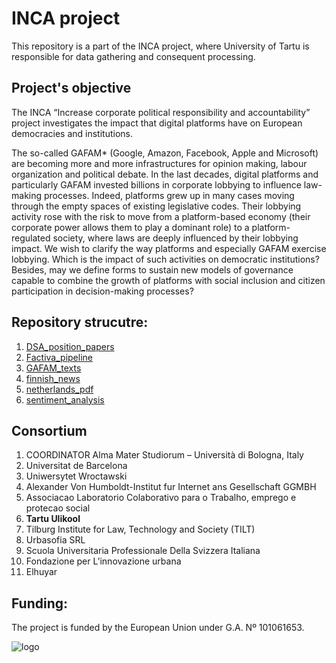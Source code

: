 # INCA project
This repository is a part of the INCA project, where University of Tartu is responsible for data gathering and consequent processing. 

## Project's objective
The INCA “Increase corporate political responsibility and accountability” project investigates the impact that digital platforms have on European democracies and institutions.

The so-called GAFAM* (Google, Amazon, Facebook, Apple and Microsoft) are becoming more and more infrastructures for opinion making, labour organization and political debate. In the last decades, digital platforms and particularly GAFAM invested billions in corporate lobbying to influence law-making processes. Indeed, platforms grew up in many cases moving through the empty spaces of existing legislative codes. Their lobbying activity rose with the risk to move from a platform-based economy (their corporate power allows them to play a dominant role) to a platform-regulated society, where laws are deeply influenced by their lobbying impact.
We wish to clarify the way platforms and especially GAFAM exercise lobbying. Which is the impact of such activities on democratic institutions? Besides, may we define forms to sustain new models of governance capable to combine the growth of platforms with social inclusion and citizen participation in decision-making processes?

## Repository strucutre:
1. [DSA_position_papers](https://github.com/RomanovBogdan/inca_project/tree/main/DSA_position_papers)
2. [Factiva_pipeline](https://github.com/RomanovBogdan/inca_project/tree/main/Factiva_pipeline)
3. [GAFAM_texts](https://github.com/RomanovBogdan/inca_project/tree/main/GAFAM_texts)
4. [finnish_news](https://github.com/RomanovBogdan/inca_project/tree/main/finnish_news)
5. [netherlands_pdf](https://github.com/RomanovBogdan/inca_project/tree/main/netherlands_pdf)
6. [sentiment_analysis](https://github.com/RomanovBogdan/inca_project/tree/main/sentiment_analysis)


## Consortium
1. COORDINATOR Alma Mater Studiorum – Università di Bologna, Italy 
2. Universitat de Barcelona 
3. Uniwersytet Wroctawski 
4. Alexander Von Humboldt-Institut fur Internet ans Gesellschaft GGMBH 
5. Associacao Laboratorio Colaborativo para o Trabalho, emprego e protecao social 
6. **Tartu Ulikool**
7. Tilburg Institute for Law, Technology and Society (TILT)
8. Urbasofia SRL 
9. Scuola Universitaria Professionale Della Svizzera Italiana 
10. Fondazione per L’innovazione urbana 
11. Elhuyar

## Funding:
The project is funded by the European Union under G.A. Nº 101061653.

![logo](https://inca-project.eu/wp-content/uploads/2022/11/inca_logo_sm.png)

